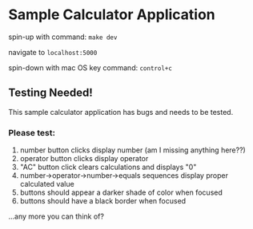 
# Sample Calculator Application

spin-up with command: `make dev`

navigate to `localhost:5000`

spin-down with mac OS key command: `control+c`

## Testing Needed!

This sample calculator application has bugs and needs to be tested.

### Please test:
1. number button clicks display number (am I missing anything here??)
2. operator button clicks display operator
3. "AC" button click clears calculations and displays "0"
4. number->operator->number->equals sequences display proper calculated value
5. buttons should appear a darker shade of color when focused
6. buttons should have a black border when focused

...any more you can think of?
